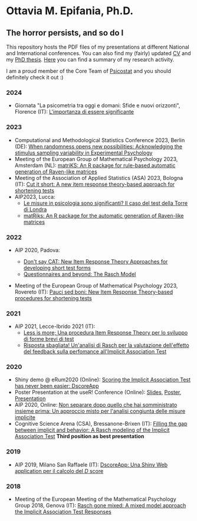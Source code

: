 # Ottavia M. Epifania, Ph.D. 
## The horror persists, and so do I

This repository hosts the PDF files of my presentations at different National and International conferences. You can also find my (fairly) updated [CV](cv/Epifania-CV.pdf) and my [PhD thesis](PhD-Thesis/EpifaniaPhDThesis.pdf).
[Here](Unitn-Seminar/Research-Activity-MOE.pdf) you can find a summary of my research activity. 

I am a proud member of the Core Team of [Psicostat](https://psicostat.dpss.psy.unipd.it/) and you should definitely check it out :)

### 2024 

- Giornata "La psicometria tra oggi e domani: Sfide e nuovi orizzonti", Florence (IT): [L'importanza di essere significante](giornata-03/epifania-giornata-03.pdf)


### 2023
 - Computational and Methodological Statistics Conference 2023, Berlin (DE): [When randomness opens new possibilities: Acknowledging the stimulus sampling variability in Experimental Psychology](Berlino2023/CMS-epifania.pdf)
 - Meeting of the European Group of Mathematical Psychology 2023, Amsterdam (NL): [matriKS: An R package for rule-based automatic generation of Raven-like matrices](empg2023/empg2023-Epifania.pdf)
 - Meeting of the Association of Applied Statistics (ASA) 2023, Bologna (IT): [Cut it short: A new item response theory-based approach for shortening tests](Bologna2023/Cut-it-short.pdf)
 - AIP2023, Lucca:
     - [Le misure in psicologia sono significanti? Il caso del test della Torre di Londra](AIP2023/Simposio-validita/epifania-meaningfullness.pdf)
     - [matRiks: An R package for the automatic generation of Raven-like matrices](AIP2023/Simposio-PRIN/AIP-2023-epifania-matRiks.pdf) 

### 2022

- AIP 2020, Padova:
     - [Don't say CAT: New Item Response Theory Approaches for developing short test forms](2022/aipIRT.pdf)
     - [Questionnaires and beyond: The Rasch Model](2022/epifaniaRasch.pdf)

- Meeting of the European Group of Mathematical Psychology 2023, Rovereto (IT): [Pauci sed boni: New Item Response Theory-based procedures for shortening tests](2022/presentationEpifania-empg.pdf)


### 2021

- AIP 2021, Lecce-Ibrido 2021 (IT):
     - [Less is more; Una procedura Item Response Theory per lo sviluppo di forme brevi di test](2021/Less-is-more.pdf)
     - [Risposta sbagliata! Un'analisi di Rasch per la valutazione dell'effetto del feedback sulla perfomance all'Implicit Association Test](2021/Risposta-sbagliata!.pdf)

### 2020 

- Shiny demo @ eRum2020 (Online): [Scoring the Implicit Association Test has never been easier: DscoreApp](https://github.com/OttaviaE/eRum2020/blob/master/eRumShinyDemo-Epifania.Rmd)
- Poster Presentation at the useR! Conference (Online): [Slides](2020/epifania-slides.html), [Poster](https://github.com/OttaviaE/useR-2020/blob/master/poster/epifania-poster.pdf), [Presentation](https://www.youtube.com/watch?v=INa426Ru40Y&list=PL4IzsxWztPdmqml-u7PvYOVLdSvD7kjby&index=6)
- AIP 2020, Online: [Non separare dopo quello che hai somministrato insieme prima: Un approccio misto per l'analisi congiunta delle misure implicite](2020/EpifaniaSimposioS4.pdf)
- Cognitive Science Arena (CSA), Bressanone-Brixen (IT): [Filling the gap between implicit and behavior: A Rasch modeling of the Implicit Association Test](2020/brixen.pdf) **Third position as best presentation**

### 2019

- AIP 2019, Milano San Raffaele (IT): [DscoreApp: Una Shiny Web application per il calcolo del *D* score](2019/aip_slides.html)

### 2018

- Meeting of the European Meeting of the Mathematical Psychology Group 2018, Genova (IT): [Rasch gone mixed: A mixed model approach the Implicit Association Test Responses](2018/empg2018.pdf)
